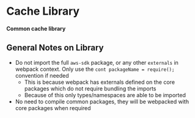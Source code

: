 # Cache Library

#### Common cache library

## General Notes on Library
-   Do not import the full `aws-sdk` package, or any other `externals` in webpack context. Only use the `cont packageName = require();` convention if needed
    -   This is because webpack has externals defined on the core packages which do not require bundling the imports
    -   Because of this only types/namespaces are able to be imported
-   No need to compile common packages, they will be webpacked with core packages when required